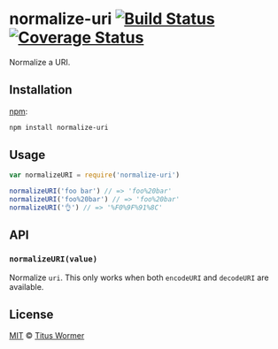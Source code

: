 # normalize-uri [![Build Status][travis-badge]][travis] [![Coverage Status][codecov-badge]][codecov]

Normalize a URI.

## Installation

[npm][]:

```bash
npm install normalize-uri
```

## Usage

```javascript
var normalizeURI = require('normalize-uri')

normalizeURI('foo bar') // => 'foo%20bar'
normalizeURI('foo%20bar') // => 'foo%20bar'
normalizeURI('👌') // => '%F0%9F%91%8C'
```

## API

### `normalizeURI(value)`

Normalize `uri`.  This only works when both `encodeURI` and `decodeURI` are
available.

## License

[MIT][license] © [Titus Wormer][author]

<!-- Definitions -->

[travis-badge]: https://img.shields.io/travis/wooorm/normalize-uri.svg

[travis]: https://travis-ci.org/wooorm/normalize-uri

[codecov-badge]: https://img.shields.io/codecov/c/github/wooorm/normalize-uri.svg

[codecov]: https://codecov.io/github/wooorm/normalize-uri

[npm]: https://docs.npmjs.com/cli/install

[license]: license

[author]: https://wooorm.com
